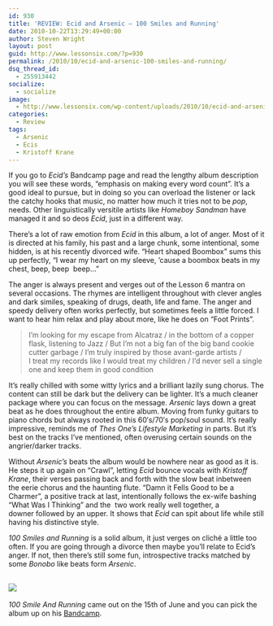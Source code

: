 ```yaml
---
id: 930
title: 'REVIEW: Ecid and Arsenic – 100 Smiles and Running'
date: 2010-10-22T13:29:49+00:00
author: Steven Wright
layout: post
guid: http://www.lessonsix.com/?p=930
permalink: /2010/10/ecid-and-arsenic-100-smiles-and-running/
dsq_thread_id:
  - 255913442
socialize:
  - socialize
image:
  - http://www.lessonsix.com/wp-content/uploads/2010/10/ecid-and-arsenic.jpg
categories:
  - Review
tags:
  - Arsenic
  - Ecis
  - Kristoff Krane
---
```

If you go to _Ecid&#8217;s_ Bandcamp page and read the lengthy album description you will see these words, &#8220;emphasis on making every word count&#8221;. It&#8217;s a good ideal to pursue, but in doing so you can overload the listener or lack the catchy hooks that music, no matter how much it tries not to be _pop_, needs. Other linguistically versitile artists like _Homeboy Sandman_ have managed it and so deos _Ecid_, just in a different way.

There&#8217;s a lot of raw emotion from _Ecid_ in this album, a lot of anger. Most of it is directed at his family, his past and a large chunk, some intentional, some hidden, is at his recently divorced wife. &#8220;Heart shaped Boombox&#8221; sums this up perfectly, &#8220;I wear my heart on my sleeve, &#8217;cause a boombox beats in my chest, beep, beep  beep&#8230;&#8221;

<!--more-->

The anger is always present and verges out of the Lesson 6 mantra on several occasions. The rhymes are intelligent throughout with clever angles and dark similes, speaking of drugs, death, life and fame. The anger and speedy delivery often works perfectly, but sometimes feels a little forced. I want to hear him relax and play about more, like he does on &#8220;Foot Prints&#8221;.

> I&#8217;m looking for my escape from Alcatraz / in the bottom of a copper flask, listening to Jazz / But I&#8217;m not a big fan of the big band cookie cutter garbage / I&#8217;m truly inspired by those avant-garde artists / I treat my records like I would treat my children / I&#8217;d never sell a single one and keep them in good condition

It&#8217;s really chilled with some witty lyrics and a brilliant lazily sung chorus. The content can still be dark but the delivery can be lighter. It&#8217;s a much cleaner package where you can focus on the message. _Arsenic_ lays down a great beat as he does throughout the entire album. Moving from funky guitars to piano chords but always rooted in this 60&#8242;s/70&#8242;s pop/soul sound. It&#8217;s really impressive, reminds me of _Thes One&#8217;s_ _Lifestyle Marketing_ in parts. But it&#8217;s best on the tracks I&#8217;ve mentioned, often overusing certain sounds on the angrier/darker tracks.

Without _Arsenic&#8217;s_ beats the album would be nowhere near as good as it is. He steps it up again on &#8220;Crawl&#8221;, letting _Ecid_ bounce vocals with _Kristoff Krane_, their verses passing back and forth with the slow beat inbetween the eerie chorus and the haunting flute. &#8220;Damn it Fells Good to be a Charmer&#8221;, a positive track at last, intentionally follows the ex-wife bashing &#8220;What Was I Thinking&#8221; and the  two work really well together, a downer followed by an upper. It shows that _Ecid_ can spit about life while still having his distinctive style.

_100 Smiles and Running_ is a solid album, it just verges on cliché a little too often. If you are going through a divorce then maybe you&#8217;ll relate to Ecid&#8217;s anger. If not, then there&#8217;s still some fun, introspective tracks matched by some _Bonobo_ like beats form _Arsenic_.

## ![](http://www.lessonsix.com/wp-content/themes/lessonsix/images/review_three.png)

_100 Smile And Running_ came out on the 15th of June and you can pick the album up on his [Bandcamp](http://ecid.bandcamp.com/).